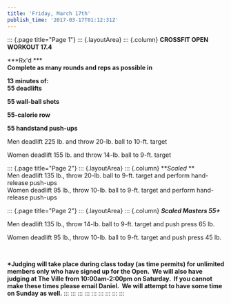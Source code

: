 ```yaml
---
title: 'Friday, March 17th'
publish_time: '2017-03-17T01:12:31Z'
---
```


::: {.page title="Page 1"}
::: {.layoutArea}
::: {.column}
**CROSSFIT OPEN WORKOUT 17.4**

***Rx'd ***\
**Complete as many rounds and reps as possible in**

**13 minutes of:**\
**55 deadlifts**

**55 wall-ball shots**

**55-calorie row**

**55 handstand push-ups**

Men deadlift 225 lb. and throw 20-lb. ball to 10-ft. target

Women deadlift 155 lb. and throw 14-lb. ball to 9-ft. target

::: {.page title="Page 2"}
::: {.layoutArea}
::: {.column}
***Scaled* **\
Men deadlift 135 lb., throw 20-lb. ball to 9-ft. target and perform
hand-release push-ups\
Women deadlift 95 lb., throw 10-lb. ball to 9-ft. target and perform
hand-release push-ups

::: {.page title="Page 2"}
::: {.layoutArea}
::: {.column}
***Scaled Masters 55+***

Men deadlift 135 lb., throw 14-lb. ball to 9-ft. target and push press
65 lb.

Women deadlift 95 lb., throw 10-lb. ball to 9-ft. target and push press
45 lb.

 

**\*Judging will take place during class today (as time permits) for
unlimited members only who have signed up for the Open.  We will also
have judging at The Ville from 10:00am-2:00pm on Saturday.  If you
cannot make these times please email Daniel.  We will attempt to have
some time on Sunday as well.**
:::
:::
:::
:::
:::
:::
:::
:::
:::

